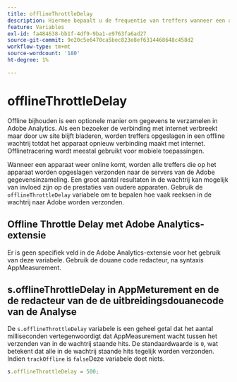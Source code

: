 ```yaml
---
title: offlineThrottleDelay
description: Hiermee bepaalt u de frequentie van treffers wanneer een apparaat weer online komt.
feature: Variables
exl-id: fa484638-bb1f-4df9-9ba1-e9763fa6ad27
source-git-commit: 9e20c5e6470ca5bec823e8ef6314468648c458d2
workflow-type: tm+mt
source-wordcount: '180'
ht-degree: 1%

---
```


# offlineThrottleDelay

Offline bijhouden is een optionele manier om gegevens te verzamelen in Adobe Analytics. Als een bezoeker de verbinding met internet verbreekt maar door uw site blijft bladeren, worden treffers opgeslagen in een offline wachtrij totdat het apparaat opnieuw verbinding maakt met internet. Offlinetracering wordt meestal gebruikt voor mobiele toepassingen.

Wanneer een apparaat weer online komt, worden alle treffers die op het apparaat worden opgeslagen verzonden naar de servers van de Adobe gegevensinzameling. Een groot aantal resultaten in de wachtrij kan mogelijk van invloed zijn op de prestaties van oudere apparaten. Gebruik de `offlineThrottleDelay` variabele om te bepalen hoe vaak reeksen in de wachtrij naar Adobe worden verzonden.

## Offline Throttle Delay met Adobe Analytics-extensie

Er is geen specifiek veld in de Adobe Analytics-extensie voor het gebruik van deze variabele. Gebruik de douane code redacteur, na syntaxis AppMeasurement.

## s.offlineThrottleDelay in AppMeturement en de de redacteur van de de uitbreidingsdouanecode van de Analyse

De `s.offlineThrottleDelay` variabele is een geheel getal dat het aantal milliseconden vertegenwoordigt dat AppMeasurement wacht tussen het verzenden van in de wachtrij staande hits. De standaardwaarde is `0`, wat betekent dat alle in de wachtrij staande hits tegelijk worden verzonden. Indien `trackOffline` is `false`Deze variabele doet niets.

```js
s.offlineThrottleDelay = 500;
```
